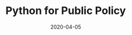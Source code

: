 ---
title: Python for Public Policy
summary: A guide to using Python in a social science context.

categories:
- Book

tags:
- Python
- Public Policy
date: "2020-04-05"

# Optional external URL for project (replaces project detail page).
external_link: "https://www.github.com/raheem03"

image:
  caption: Test Photo
  focal_point: Smart
---